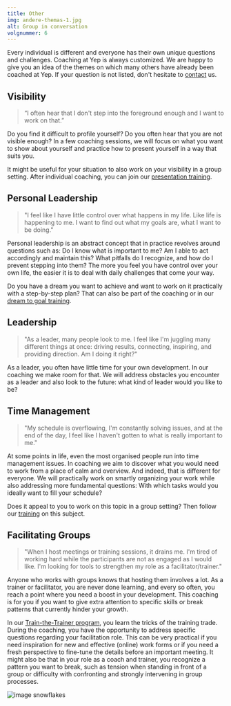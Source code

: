 ```yaml
---
title: Other
img: andere-themas-1.jpg
alt: Group in conversation
volgnummer: 6
---
```


Every individual is different and everyone has their own unique questions and challenges. Coaching at Yep is always customized. We are happy to give you an idea of the themes on which many others have already been coached at Yep. If your question is not listed, don't hesitate to [contact](/contact/) us.

## Visibility

> “I often hear that I don't step into the foreground enough and I want to work on that.”

Do you find it difficult to profile yourself? Do you often hear that you are not visible enough? In a few coaching sessions, we will focus on what you want to show about yourself and practice how to present yourself in a way that suits you.

It might be useful for your situation to also work on your visibility in a group setting. After individual coaching, you can join our [presentation training](/trainingen/).

## Personal Leadership

> "I feel like I have little control over what happens in my life. Like life is happening to me. I want to find out what my goals are, what I want to be doing."

Personal leadership is an abstract concept that in practice revolves around questions such as: Do I know what is important to me? Am I able to act accordingly and maintain this? What pitfalls do I recognize, and how do I prevent stepping into them? The more you feel you have control over your own life, the easier it is to deal with daily challenges that come your way.

Do you have a dream you want to achieve and want to work on it practically with a step-by-step plan? That can also be part of the coaching or in our [dream to goal training](/trainingen/).

## Leadership

> "As a leader, many people look to me. I feel like I'm juggling many different things at once: driving results, connecting, inspiring, and providing direction. Am I doing it right?"

As a leader, you often have little time for your own development. In our coaching we make room for that. We will address obstacles you encounter as a leader and also look to the future: what kind of leader would you like to be?

## Time Management

> "My schedule is overflowing, I'm constantly solving issues, and at the end of the day, I feel like I haven't gotten to what is really important to me."

At some points in life, even the most organised people run into time management issues. In coaching we aim to discover what you would need to work from a place of calm and overview. And indeed, that is different for everyone. We will practically work on smartly organizing your work while also addressing more fundamental questions: With which tasks would you ideally want to fill your schedule?

Does it appeal to you to work on this topic in a group setting? Then follow our [training](/trainingen/) on this subject.

## Facilitating Groups

> "When I host meetings or training sessions, it drains me. I'm tired of working hard while the participants are not as engaged as I would like. I'm looking for tools to strengthen my role as a facilitator/trainer."

Anyone who works with groups knows that hosting them involves a lot. As a trainer or facilitator, you are never done learning, and every so often, you reach a point where you need a boost in your development. This coaching is for you if you want to give extra attention to specific skills or break patterns that currently hinder your growth.

In our [Train-the-Trainer program](/trainingen/), you learn the tricks of the training trade. During the coaching, you have the opportunity to address specific questions regarding your facilitation role. This can be very practical if you need inspiration for new and effective (online) work forms or if you need a fresh perspective to fine-tune the details before an important meeting. It might also be that in your role as a coach and trainer, you recognize a pattern you want to break, such as tension when standing in front of a group or difficulty with confronting and strongly intervening in group processes.

![image snowflakes](./andere-themas-2.jpg)
